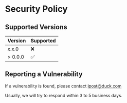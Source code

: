 # Security Policy

## Supported Versions


| Version | Supported          |
| ------- | ------------------ |
| x.x.0   | :x:                |
| > 0.0.0 | ✅                |

## Reporting a Vulnerability

If a vulnerability is found, please contact ipost@duck.com

Usually, we will try to respond within 3 to 5 business days.
